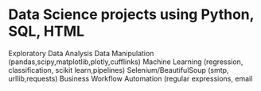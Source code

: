 # Data Science projects using Python, SQL, HTML
Exploratory Data Analysis
Data Manipulation (pandas,scipy,matplotlib,plotly,cufflinks)
Machine Learning (regression, classification, scikit learn,pipelines)
Selenium/BeautifulSoup (smtp, urllib,requests)
Business Workflow Automation (regular expressions, email
